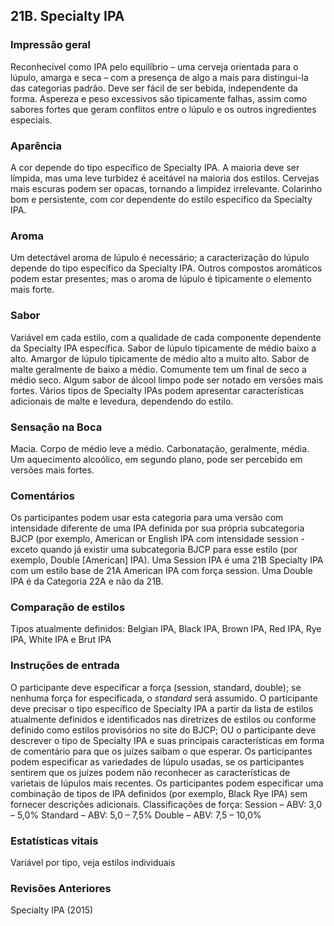 ## 21B. Specialty IPA

### Impressão geral

Reconhecível como IPA pelo equilíbrio – uma cerveja orientada para o lúpulo, amarga e seca – com a presença de algo a mais para distingui-la das categorias padrão. Deve ser fácil de ser bebida, independente da forma. Aspereza e peso excessivos são tipicamente falhas, assim como sabores fortes que geram conflitos entre o lúpulo e os outros ingredientes especiais.

### Aparência

A cor depende do tipo específico de Specialty IPA. A maioria deve ser límpida, mas uma leve turbidez é aceitável na maioria dos estilos. Cervejas mais escuras podem ser opacas, tornando a limpidez irrelevante. Colarinho bom e persistente, com cor dependente do estilo específico da Specialty IPA.

### Aroma

Um detectável aroma de lúpulo é necessário; a caracterização do lúpulo depende do tipo específico da Specialty IPA. Outros compostos aromáticos podem estar presentes; mas o aroma de lúpulo é tipicamente o elemento mais forte.

### Sabor

Variável em cada estilo, com a qualidade de cada componente dependente da Specialty IPA específica. Sabor de lúpulo tipicamente de médio baixo a alto. Amargor de lúpulo tipicamente de médio alto a muito alto. Sabor de malte geralmente de baixo a médio. Comumente tem um final de seco a médio seco. Algum sabor de álcool limpo pode ser notado em versões mais fortes. Vários tipos de Specialty IPAs podem apresentar características adicionais de malte e levedura, dependendo do estilo.

### Sensação na Boca

Macia. Corpo de médio leve a médio. Carbonatação, geralmente, média. Um aquecimento alcoólico, em segundo plano, pode ser percebido em versões mais fortes.

### Comentários

Os participantes podem usar esta categoria para uma versão com intensidade diferente de uma IPA definida por sua própria subcategoria BJCP (por exemplo, American or English IPA com intensidade session - exceto quando já existir uma subcategoria BJCP para esse estilo (por exemplo, Double [American] IPA). Uma Session IPA é uma 21B Specialty IPA com um estilo base de 21A American IPA com força session. Uma Double IPA é da Categoria 22A e não da 21B.

### Comparação de estilos

Tipos atualmente definidos: Belgian IPA, Black IPA, Brown IPA, Red IPA, Rye IPA, White IPA e Brut IPA

### Instruções de entrada

O participante deve especificar a força (session, standard, double); se nenhuma força for especificada, o *standard* será assumido. O participante deve precisar o tipo específico de Specialty IPA a partir da lista de estilos atualmente definidos e identificados nas diretrizes de estilos ou conforme definido como estilos provisórios no site do BJCP; OU o participante deve descrever o tipo de Specialty IPA e suas principais características em forma de comentário para que os juízes saibam o que esperar. Os participantes podem especificar as variedades de lúpulo usadas, se os participantes sentirem que os juízes podem não reconhecer as características de varietais de lúpulos mais recentes. Os participantes podem especificar uma combinação de tipos de IPA definidos (por exemplo, Black Rye IPA) sem fornecer descrições adicionais. Classificações de força: Session – ABV: 3,0 – 5,0% Standard – ABV: 5,0 – 7,5% Double – ABV: 7,5 – 10,0%

### Estatísticas vitais

Variável por tipo, veja estilos individuais

### Revisões Anteriores

Specialty IPA (2015)
